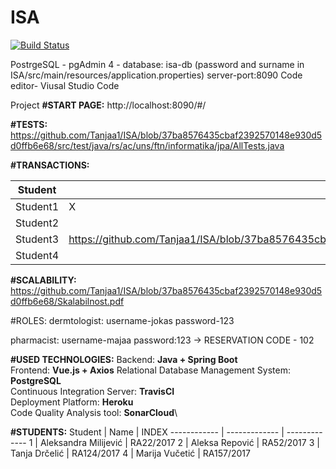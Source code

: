 # ISA


[![Build Status](https://travis-ci.com/Tanjaa1/ISA.svg?branch=develop)](https://travis-ci.com/Tanjaa1/ISA)

PostrgeSQL - pgAdmin 4 - database: isa-db (password and surname in ISA/src/main/resources/application.properties)
server-port:8090
Code editor- Viusal Studio Code

Project 
**#START PAGE:** http://localhost:8090/#/

**#TESTS:** https://github.com/Tanjaa1/ISA/blob/37ba8576435cbaf2392570148e930d5d0ffb6e68/src/test/java/rs/ac/uns/ftn/informatika/jpa/AllTests.java

**#TRANSACTIONS:**

Student | Path 
------------ | -----------------------------------------------------------------------------------------------------------------------
Student1 | X
Student2 | 
Student3 | https://github.com/Tanjaa1/ISA/blob/37ba8576435cbaf2392570148e930d5d0ffb6e68/Transactions/Transakcija_Student3_Tanja_Drcelic.pdf
Student4 | 

**#SCALABILITY:** https://github.com/Tanjaa1/ISA/blob/37ba8576435cbaf2392570148e930d5d0ffb6e68/Skalabilnost.pdf

#ROLES:
dermtologist: username-jokas password-123
						
pharmacist: username-majaa password:123
						-> RESERVATION CODE - 102
						
**#USED TECHNOLOGIES:**
Backend: **Java + Spring Boot**\
Frontend: **Vue.js + Axios**
Relational Database Management System: **PostgreSQL**\
Continuous Integration Server: **TravisCI**\
Deployment Platform: **Heroku**\
Code Quality Analysis tool: **SonarCloud**\

**#STUDENTS:**
Student | Name | INDEX
------------ | ------------- |  -------------
1 | Aleksandra Milijević | RA22/2017
2 | Aleksa Repović | RA52/2017
3 | Tanja Drčelić | RA124/2017
4 | Marija Vučetić | RA157/2017
